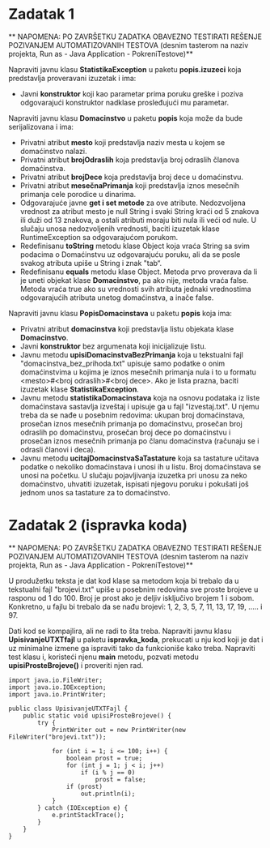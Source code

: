 # Zadatak 1

** NAPOMENA: PO ZAVRŠETKU ZADATKA OBAVEZNO TESTIRATI REŠENJE POZIVANJEM AUTOMATIZOVANIH TESTOVA (desnim tasterom na naziv projekta, Run as - Java Application - PokreniTestove)**

Napraviti javnu klasu **StatistikaException** u paketu **popis.izuzeci** koja predstavlja proveravani izuzetak i ima:
- Javni **konstruktor** koji kao parametar prima poruku greške i poziva odgovarajući konstruktor nadklase prosleđujući mu parametar.

Napraviti javnu klasu **Domacinstvo** u paketu **popis** koja može da bude serijalizovana i ima:
- Privatni atribut **mesto** koji predstavlja naziv mesta u kojem se domaćinstvo nalazi.
- Privatni atribut **brojOdraslih** koja predstavlja broj odraslih članova domaćinstva.
- Privatni atribut **brojDece** koja predstavlja broj dece u domaćinstvu.
- Privatni atribut **mesečnaPrimanja** koji predstavlja iznos mesečnih primanja cele porodice u dinarima.
- Odgovarajuće javne **get i set metode** za ove atribute. Nedozvoljena vrednost za atribut mesto je null String i svaki String kraći od 5 znakova ili duži od 13 znakova, a ostali atributi moraju biti nula ili veći od nule. U slučaju unosa nedozvoljenih vrednosti, baciti izuzetak klase RuntimeException sa odgovarajućom porukom.
- Redefinisanu **toString** metodu klase Object koja vraća String sa svim podacima o Domaćinstvu uz odgovarajuću poruku, ali da se posle svakog atributa upiše u String i znak "tab“.
- Redefinisanu **equals** metodu klase Object. Metoda prvo proverava da li je uneti objekat klase **Domacinstvo**, pa ako nije, metoda vraća false. Metoda vraća true ako su vrednosti svih atributa jednaki vrednostima odgovarajućih atributa unetog domaćinstva, a inače false.

Napraviti javnu klasu **PopisDomacinstava** u paketu **popis** koja ima:
- Privatni atribut **domacinstva** koji predstavlja listu objekata klase **Domacinstvo**.
- Javni **konstruktor** bez argumenata koji inicijalizuje listu.
- Javnu metodu **upisiDomacinstvaBezPrimanja** koja u tekstualni fajl "domacinstva\_bez\_prihoda.txt" upisuje samo podatke o onim domaćinstvima u kojima je iznos mesečnih primanja nula i to u formatu &lt;mesto&gt;#&lt;broj odraslih&gt;#&lt;broj dece&gt;. Ako je lista prazna, baciti izuzetak klase **StatistikaException**.
- Javnu metodu **statistikaDomacinstava** koja na osnovu podataka iz liste domaćinstava sastavlja izveštaj i upisuje ga u fajl "izvestaj.txt". U njemu treba da se nađe u posebnim redovima: ukupan broj domaćinstava, prosečan iznos mesečnih primanja po domaćinstvu, prosečan broj odraslih po domaćinstvu, prosečan broj dece po domaćinstvu i prosečan iznos mesečnih primanja po članu domaćinstva (računaju se i odrasli članovi i deca).
- Javnu metodu **ucitajDomacinstvaSaTastature** koja sa tastature učitava podatke o nekoliko domaćinstava i unosi ih u listu. Broj domaćinstava se unosi na početku. U slučaju pojavljivanja izuzetka pri unosu za neko domaćinstvo, uhvatiti izuzetak, ispisati njegovu poruku i pokušati još jednom unos sa tastature za to domaćinstvo.

# Zadatak 2 (ispravka koda)

** NAPOMENA: PO ZAVRŠETKU ZADATKA OBAVEZNO TESTIRATI REŠENJE POZIVANJEM AUTOMATIZOVANIH TESTOVA (desnim tasterom na naziv projekta, Run as - Java Application - PokreniTestove)**

U produžetku teksta je dat kod klase sa metodom koja bi trebalo da u tekstualni fajl "brojevi.txt" upiše u posebnim redovima sve proste brojeve u rasponu od 1 do 100. Broj je prost ako je deljiv isključivo brojem 1 i sobom. Konkretno, u fajlu bi trebalo da se nađu brojevi: 1, 2, 3, 5, 7, 11, 13, 17, 19, ..... i 97.

Dati kod se kompajlira, ali ne radi to šta treba. Napraviti javnu klasu **UpisivanjeUTXTfajl** u paketu **ispravka_koda**, prekucati u nju kod koji je dat i uz minimalne izmene ga ispraviti tako da funkcioniše kako treba. Napraviti test klasu i, koristeći njenu **main** metodu, pozvati metodu **upisiProsteBrojeve()** i proveriti njen rad.

	import java.io.FileWriter;
	import java.io.IOException;
	import java.io.PrintWriter;
	
	public class UpisivanjeUTXTFajl {
		public static void upisiProsteBrojeve() {
			try {
				PrintWriter out = new PrintWriter(new FileWriter("brojevi.txt"));
	
				for (int i = 1; i <= 100; i++) {
					boolean prost = true;
					for (int j = 1; j < i; j++)
						if (i % j == 0)
							prost = false;
					if (prost)
						out.println(i);
				}
			} catch (IOException e) {
				e.printStackTrace();
			}
		}
	}